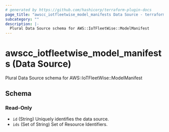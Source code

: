 ```yaml
---
# generated by https://github.com/hashicorp/terraform-plugin-docs
page_title: "awscc_iotfleetwise_model_manifests Data Source - terraform-provider-awscc"
subcategory: ""
description: |-
  Plural Data Source schema for AWS::IoTFleetWise::ModelManifest
---
```


# awscc_iotfleetwise_model_manifests (Data Source)

Plural Data Source schema for AWS::IoTFleetWise::ModelManifest



<!-- schema generated by tfplugindocs -->
## Schema

### Read-Only

- `id` (String) Uniquely identifies the data source.
- `ids` (Set of String) Set of Resource Identifiers.


